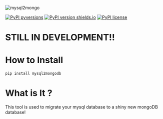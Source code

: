 ![mysql2mongo](https://raw.githubusercontent.com/hyperioxx/mysql2mongo/master/logo/image.png "mysql2mongo")

[![PyPI pyversions](https://img.shields.io/pypi/status/mysql2mongodb.svg)](https://pypi.org/project/mysql2mongodb/)
[![PyPI version shields.io](https://img.shields.io/pypi/v/mysql2mongodb.svg)](https://pypi.python.org/pypi/mysql2mongodb/)
[![PyPI license](https://img.shields.io/pypi/l/mysql2mongodb.svg)](https://pypi.python.org/pypi/mysql2mongodb/)

# STILL IN DEVELOPMENT!!

# How to Install

```
pip install mysql2mongodb
```


# What is It ?

This tool is used to migrate your mysql database to a shiny new mongoDB database! 